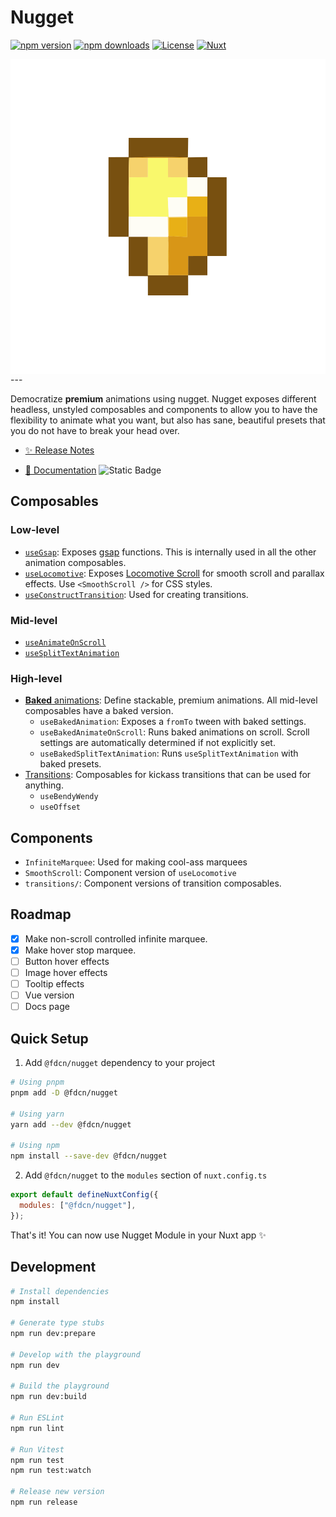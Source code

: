 <!--
Get your module up and running quickly.

Find and replace all on all files (CMD+SHIFT+F):
- Name: Nugget
- Package name: @fdcn/nugget
- Description: Democratise premium animations using nugget.
-->

# Nugget

[![npm version][npm-version-src]][npm-version-href]
[![npm downloads][npm-downloads-src]][npm-downloads-href]
[![License][license-src]][license-href]
[![Nuxt][nuxt-src]][nuxt-href]

<img src="src/assets/logo.svg" align="right" />
---

Democratize **premium** animations using nugget. Nugget exposes different
headless, unstyled composables and components to allow you to have the
flexibility to animate what you want, but also has sane, beautiful presets that
you do not have to break your head over.

- [✨ Release Notes](/CHANGELOG.md)
<!-- - [🏀 Online playground](https://stackblitz.com/github/your-org/@fdcn/nugget?file=playground%2Fapp.vue) -->
- [📖 Documentation](https://nugget.stevenjohn.co) ![Static
Badge](https://img.shields.io/badge/%E2%9A%A0%EF%B8%8F-WIP-red)

## Composables

### Low-level

- [`useGsap`](/src/runtime/composables/use-gsap): Exposes [gsap][gsap-href] functions. This is internally used in all the other animation composables.
- [`useLocomotive`](/src/runtime/composables/use-locomotive): Exposes [Locomotive Scroll][locomotive-href] for smooth scroll and parallax effects. Use `<SmoothScroll />` for CSS styles.
- [`useConstructTransition`](/src/runtime/composables/transitions): Used for creating transitions.

### Mid-level

- [`useAnimateOnScroll`](/src/runtime/composables/use-animate-on-scroll)
- [`useSplitTextAnimation`](/src/runtime/composables/use-split-text-animation)

### High-level

- [**Baked** animations](/src/runtime/composables/baked): Define stackable, premium animations. All mid-level composables have a baked version.
  - `useBakedAnimation`: Exposes a `fromTo` tween with baked settings.
  - `useBakedAnimateOnScroll`: Runs baked animations on scroll. Scroll settings are automatically determined if not explicitly set.
  - `useBakedSplitTextAnimation`: Runs `useSplitTextAnimation` with baked presets.
- [Transitions](/src/runtime/composables/transitions): Composables for kickass transitions that can be used for anything.
  - `useBendyWendy`
  - `useOffset`

## Components

- `InfiniteMarquee`: Used for making cool-ass marquees
- `SmoothScroll`: Component version of `useLocomotive`
- `transitions/`: Component versions of transition composables.

## Roadmap

- [x] Make non-scroll controlled infinite marquee.
- [x] Make hover stop marquee.
- [ ] Button hover effects
- [ ] Image hover effects
- [ ] Tooltip effects
- [ ] Vue version
- [ ] Docs page

## Quick Setup

1. Add `@fdcn/nugget` dependency to your project

```bash
# Using pnpm
pnpm add -D @fdcn/nugget

# Using yarn
yarn add --dev @fdcn/nugget

# Using npm
npm install --save-dev @fdcn/nugget
```

2. Add `@fdcn/nugget` to the `modules` section of `nuxt.config.ts`

```js
export default defineNuxtConfig({
  modules: ["@fdcn/nugget"],
});
```

That's it! You can now use Nugget Module in your Nuxt app ✨

## Development

```bash
# Install dependencies
npm install

# Generate type stubs
npm run dev:prepare

# Develop with the playground
npm run dev

# Build the playground
npm run dev:build

# Run ESLint
npm run lint

# Run Vitest
npm run test
npm run test:watch

# Release new version
npm run release
```

<!-- Badges -->

[npm-version-src]: https://img.shields.io/npm/v/@fdcn/nugget/latest.svg?style=flat&colorA=18181B&colorB=28CF8D
[npm-version-href]: https://npmjs.com/package/@fdcn/nugget
[npm-downloads-src]: https://img.shields.io/npm/dm/@fdcn/nugget.svg?style=flat&colorA=18181B&colorB=28CF8D
[npm-downloads-href]: https://npmjs.com/package/@fdcn/nugget
[license-src]: https://img.shields.io/npm/l/@fdcn/nugget.svg?style=flat&colorA=18181B&colorB=28CF8D
[license-href]: https://npmjs.com/package/@fdcn/nugget
[nuxt-src]: https://img.shields.io/badge/Nuxt-18181B?logo=nuxt.js
[nuxt-href]: https://nuxt.com
[gsap-href]: https://gsap.com/
[locomotive-href]: https://github.com/locomotivemtl/locomotive-scroll/tree/v5-beta
